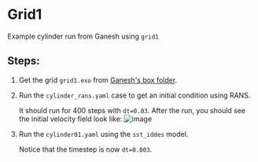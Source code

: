 # Grid1 

Example cylinder run from Ganesh using `grid1`

## Steps:
1. Get the grid `grid1.exo` from [Ganesh's box folder](https://app.box.com/folder/123504580030).

2. Run the `cylinder_rans.yaml` case to get an initial condition using RANS.

	It should run for 400 steps with `dt=0.03`.  After the run, you
   should see the initial velocity field look like:
   ![image](https://user-images.githubusercontent.com/15526007/95908370-da3ee880-0d51-11eb-9456-07e275343f41.png)

3. Run the `cylinder01.yaml` using the `sst_iddes` model.

	Notice that the timestep is now `dt=0.003`.
	
